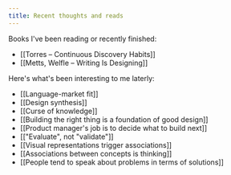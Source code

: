 ```yaml
---
title: Recent thoughts and reads
---
```


Books I've been reading or recently finished:
- [[Torres – Continuous Discovery Habits]]
- [[Metts, Welfle – Writing Is Designing]]

Here's what's been interesting to me laterly:
- [[Language-market fit]]
- [[Design synthesis]]
- [[Curse of knowledge]]
- [[Building the right thing is a foundation of good design]]
- [[Product manager's job is to decide what to build next]]
- [["Evaluate", not "validate"]]
- [[Visual representations trigger associations]]
- [[Associations between concepts is thinking]]
- [[People tend to speak about problems in terms of solutions]]
